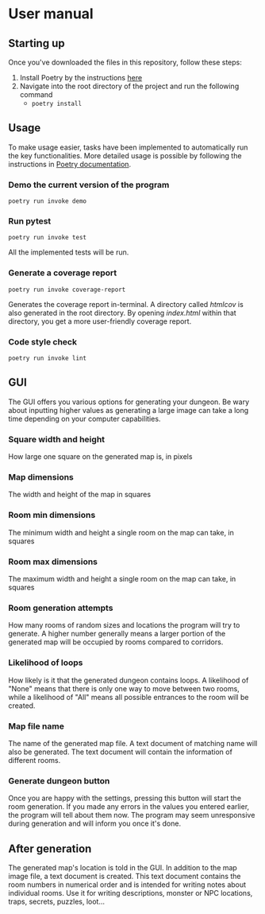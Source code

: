 # User manual
## Starting up
Once you've downloaded the files in this repository, follow these steps:
1. Install Poetry by the instructions [here](https://python-poetry.org/docs/#installation)
2. Navigate into the root directory of the project and run the following command
    - `poetry install`
## Usage
To make usage easier, tasks have been implemented to automatically run the key functionalities. More detailed usage is possible by following the instructions in [Poetry documentation](https://python-poetry.org/docs/).
### Demo the current version of the program
`poetry run invoke demo`
### Run pytest
`poetry run invoke test`

All the implemented tests will be run.
### Generate a coverage report
`poetry run invoke coverage-report`

Generates the coverage report in-terminal. A directory called *htmlcov* is also generated in the root directory. By opening *index.html* within that directory, you get a more user-friendly coverage report.
### Code style check
`poetry run invoke lint`
## GUI
The GUI offers you various options for generating your dungeon. Be wary about inputting higher values as generating a large image can take a long time depending on your computer capabilities.
### Square width and height
How large one square on the generated map is, in pixels
### Map dimensions
The width and height of the map in squares
### Room min dimensions
The minimum width and height a single room on the map can take, in squares
### Room max dimensions
The maximum width and height a single room on the map can take, in squares
### Room generation attempts
How many rooms of random sizes and locations the program will try to generate. A higher number generally means a larger portion of the generated map will be occupied by rooms compared to corridors.
### Likelihood of loops
How likely is it that the generated dungeon contains loops. A likelihood of "None" means that there is only one way to move between two rooms, while a likelihood of "All" means all possible entrances to the room will be created.
### Map file name
The name of the generated map file. A text document of matching name will also be generated. The text document will contain the information of different rooms.
### Generate dungeon button
Once you are happy with the settings, pressing this button will start the room generation. If you made any errors in the values you entered earlier, the program will tell about them now. The program may seem unresponsive during generation and will inform you once it's done.
## After generation
The generated map's location is told in the GUI. In addition to the map image file, a text document is created. This text document contains the room numbers in numerical order and is intended for writing notes about individual rooms. Use it for writing descriptions, monster or NPC locations, traps, secrets, puzzles, loot...